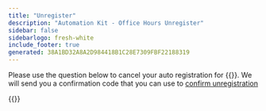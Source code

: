 ```yaml
---
title: "Unregister"
description: "Automation Kit - Office Hours Unregister"
sidebar: false
sidebarlogo: fresh-white
include_footer: true
generated: 38A1BD32A8A2D984418B1C28E7309FBF22188319
---
```


Please use the question below to cancel your auto registration for {{<product-name>}}. We will send you a confirmation code that you can use to [confirm unregistration](/en-gb/office-hours/unregister-confirm)

{{<questions name="/content/en-gb/office-hours/unregister.json" completed="Thank you for completing unregistration questions" showNavigationButtons="false" locale="en-gb">}}
